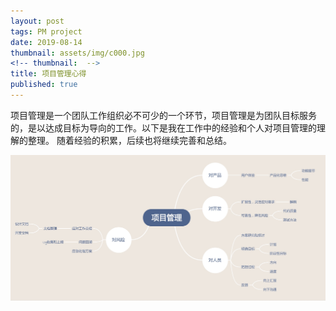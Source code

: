 ```yaml
---
layout: post
tags: PM project
date: 2019-08-14
thumbnail: assets/img/c000.jpg
<!-- thumbnail:  -->
title: 项目管理心得
published: true
---
```


项目管理是一个团队工作组织必不可少的一个环节，项目管理是为团队目标服务的，是以达成目标为导向的工作。以下是我在工作中的经验和个人对项目管理的理解的整理。
随着经验的积累，后续也将继续完善和总结。

<!--more-->

<div  align="center">    
	<img src="https://raw.githubusercontent.com/ruilin/blog/master/assets/img/c001.jpg" style="width: 1000px" />
</div>
